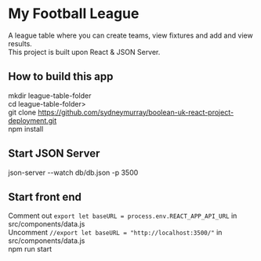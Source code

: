 # My Football League 
A league table where you can create teams, view fixtures and add and view results. \
This project is built upon React & JSON Server.

## How to build this app
mkdir league-table-folder \
cd league-table-folder> \
git clone https://github.com/sydneymurray/boolean-uk-react-project-deployment.git \
npm install

## Start JSON Server
json-server --watch db/db.json -p 3500

## Start front end
Comment out `export let baseURL = process.env.REACT_APP_API_URL` in src/components/data.js \
Uncomment `//export let baseURL = "http://localhost:3500/"` in src/components/data.js \
npm run start

